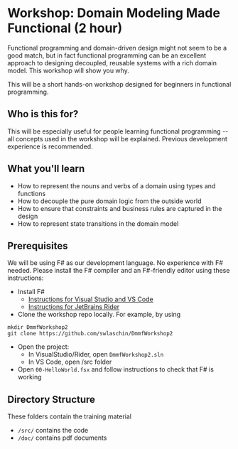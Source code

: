 # Workshop: Domain Modeling Made Functional (2 hour)

Functional programming and domain-driven design might not seem to be a good match,
but in fact functional programming can be an excellent approach to designing decoupled,
reusable systems with a rich domain model. This workshop will show you why.

This will be a short hands-on workshop designed for beginners in functional programming.


## Who is this for?

This will be especially useful for people learning functional programming -- all concepts used in the workshop will be explained. Previous development experience is recommended.

## What you'll learn

* How to represent the nouns and verbs of a domain using types and functions
* How to decouple the pure domain logic from the outside world
* How to ensure that constraints and business rules are captured in the design
* How to represent state transitions in the domain model


## Prerequisites

We will be using F# as our development language. No experience with F# needed.
Please install the F# compiler and an F#-friendly editor using these instructions:

* Install F#
  * [Instructions for Visual Studio and VS Code](https://docs.microsoft.com/en-us/dotnet/fsharp/get-started/install-fsharp)
  * [Instructions for JetBrains Rider](https://www.jetbrains.com/help/rider/F_Sharp.html)
* Clone the workshop repo locally. For example, by using
```
mkdir DmmfWorkshop2 
git clone https://github.com/swlaschin/DmmfWorkshop2 
```
* Open the project:
  * In VisualStudio/Rider, open `DmmfWorkshop2.sln`
  * In VS Code, open /src folder
* Open `00-HelloWorld.fsx` and follow instructions to check that F# is working


## Directory Structure

These folders contain the training material

* `/src/` contains the code
* `/doc/` contains pdf documents

